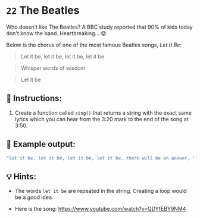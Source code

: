 # `22` The Beatles 

Who doesn't like The Beatles? A BBC study reported that 90% of kids today don't know the band. Heartbreaking... 😟

Below is the chorus of one of the most famous Beatles songs, *Let It Be*:

> Let it be, let it be, let it be, let it be

> Whisper words of wisdom

> Let it be

## 📝 Instructions:

1. Create a function called `sing()` that returns a string with the exact same lyrics which you can hear from the 3:20 mark to the end of the song at 3:50. 

## 📎 Example output: 

```js
"let it be, let it be, let it be, let it be, there will be an answer, let it be, let it be, let it be, let it be, let it be, whisper words of wisdom, let it be"
```

## 💡 Hints:

+ The words `let it be` are repeated in the string. Creating a loop would be a good idea.

+ Here is the song: https://www.youtube.com/watch?v=QDYfEBY9NM4
